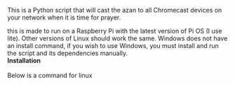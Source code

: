 This is a Python script that will cast the azan to all Chromecast devices on your network when it is time for prayer.

this is made to run on a Raspberry Pi with the latest version of Pi OS (I use lite). Other versions of Linux should work the same. Windows does not have an install command,
if you wish to use Windows, you must install and run the script and its dependencies manually.
<br>
<b>Installation</b> <br>
<br>
Below is a command for linux

